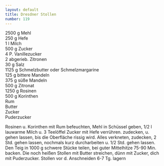 ```yaml
---
layout: default
title: Dresdner Stollen
number: 119
---
```


2500 g Mehl  
250 g Hefe  
1 l Milch  
500 g Zucker  
4 P. Vanillezucker  
2 abgerieb. Zitronen  
30 g Salz  
1125 g Schmelzbutter oder Schmelzmargarine  
125 g bittere Mandeln  
375 g süße Mandeln  
500 g Zitronat  
1250 g Rosinen  
500 g Korinthen  
Rum  
Butter  
Zucker  
Puderzucker

Rosinen u. Korinthen mit Rum befeuchten, Mehl in Schüssel geben, 1/2 l lauwarme Milch u. 3 Teelöffel Zucker mit Hefe verrühren. zudecken, u. gehen lassen, bis die Oberfläche rissig wird. Alles verkneten, zudecken, 2 Std. gehen lassen, nochmals kurz durcharbeiten u. 1/2 Std. gehen lassen. Den Teig in 1000 g schwere Stücke teilen, bei guter Mittelhitze 75-90 Min. backen. Die noch heißen Stollen mit Butter streichen, dünn mit Zucker, dich mit Puderzucker. Stollen vor d. Anschneiden 6-7 Tg. lagern
